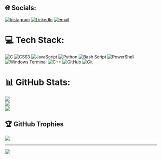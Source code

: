 
## 🌐 Socials:
[![Instagram](https://img.shields.io/badge/Instagram-%23E4405F.svg?logo=Instagram&logoColor=white)](https://instagram.com/amujjawalgupta) [![LinkedIn](https://img.shields.io/badge/LinkedIn-%230077B5.svg?logo=linkedin&logoColor=white)](www.linkedin.com/in/ujjawal-gupta-504819381) [![email](https://img.shields.io/badge/Email-D14836?logo=gmail&logoColor=white)](mailto:ujjawal.gupta.jsr@gmail.com) 

# 💻 Tech Stack:
![C](https://img.shields.io/badge/c-%2300599C.svg?style=for-the-badge&logo=c&logoColor=white) ![CSS3](https://img.shields.io/badge/css3-%231572B6.svg?style=for-the-badge&logo=css3&logoColor=white) ![JavaScript](https://img.shields.io/badge/javascript-%23323330.svg?style=for-the-badge&logo=javascript&logoColor=%23F7DF1E) ![Python](https://img.shields.io/badge/python-3670A0?style=for-the-badge&logo=python&logoColor=ffdd54) ![Bash Script](https://img.shields.io/badge/bash_script-%23121011.svg?style=for-the-badge&logo=gnu-bash&logoColor=white) ![PowerShell](https://img.shields.io/badge/PowerShell-%235391FE.svg?style=for-the-badge&logo=powershell&logoColor=white) ![Windows Terminal](https://img.shields.io/badge/Windows%20Terminal-%234D4D4D.svg?style=for-the-badge&logo=windows-terminal&logoColor=white) ![C++](https://img.shields.io/badge/c++-%2300599C.svg?style=for-the-badge&logo=c%2B%2B&logoColor=white) ![GitHub](https://img.shields.io/badge/github-%23121011.svg?style=for-the-badge&logo=github&logoColor=white) ![Git](https://img.shields.io/badge/git-%23F05033.svg?style=for-the-badge&logo=git&logoColor=white)
# 📊 GitHub Stats:
![](https://github-readme-stats.vercel.app/api?username=amujjawalgupta&theme=dark&hide_border=false&include_all_commits=false&count_private=false)<br/>
![](https://nirzak-streak-stats.vercel.app/?user=amujjawalgupta&theme=dark&hide_border=false)<br/>
![](https://github-readme-stats.vercel.app/api/top-langs/?username=amujjawalgupta&theme=dark&hide_border=false&include_all_commits=false&count_private=false&layout=compact)

## 🏆 GitHub Trophies
![](https://github-profile-trophy.vercel.app/?username=amujjawalgupta&theme=radical&no-frame=false&no-bg=true&margin-w=4)

---
[![](https://visitcount.itsvg.in/api?id=amujjawalgupta&icon=0&color=0)](https://visitcount.itsvg.in)

<!-- Proudly created with GPRM ( https://gprm.itsvg.in ) -->
